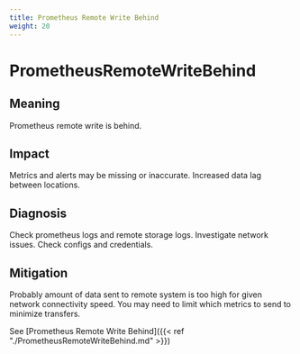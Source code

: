 ```yaml
---
title: Prometheus Remote Write Behind
weight: 20
---
```


# PrometheusRemoteWriteBehind

## Meaning

Prometheus remote write is behind.

## Impact

Metrics and alerts may be missing or inaccurate.
Increased data lag between locations.

## Diagnosis

Check prometheus logs and remote storage logs.
Investigate network issues.
Check configs and credentials.

## Mitigation

Probably amount of data sent to remote system is too high
for given network connectivity speed.
You may need to limit which metrics to send to minimize transfers.

See [Prometheus Remote Write Behind]({{< ref "./PrometheusRemoteWriteBehind.md" >}})
